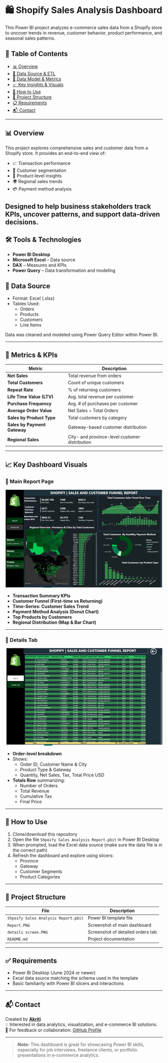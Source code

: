 # 🛍️ Shopify Sales Analysis Dashboard

This Power BI project analyzes e-commerce sales data from a Shopify store to uncover trends in revenue, customer behavior, product performance, and seasonal sales patterns.

## 📑 Table of Contents
- [📊 Overview](#-overview)
- [📂 Data Source & ETL](#-data-source--etl)
- [📐 Data Model & Metrics](#-data-model--metrics)
- [📈 Key Insights & Visuals](#-key-insights--visuals)
- [🚀 How to Use](#-how-to-use)
- [📁 Project Structure](#-project-structure)
- [📋 Requirements](#-requirements)
- [📬 Contact](#-contact)

---
## 📊 Overview
This project explores comprehensive sales and customer data from a Shopify store. It provides an end-to-end view of:

- 📈 Transaction performance
- 👥 Customer segmentation
- 🛒 Product-level insights
- 🌍 Regional sales trends
- 💳 Payment method analysis

Designed to help business stakeholders track KPIs, uncover patterns, and support data-driven decisions.
----

## 🛠️ Tools & Technologies

- **Power BI Desktop**  
- **Microsoft Excel** – Data source  
- **DAX** – Measures and KPIs  
- **Power Query** – Data transformation and modeling

## 📂 Data Source

- Format: Excel (.xlsx)
- Tables Used:
  - Orders
  - Products
  - Customers
  - Line Items

Data was cleaned and modeled using Power Query Editor within Power BI.

---

## 📐 Metrics & KPIs

| Metric | Description |
|--------|-------------|
| **Net Sales** | Total revenue from orders |
| **Total Customers** | Count of unique customers |
| **Repeat Rate** | % of returning customers |
| **Life Time Value (LTV)** | Avg. total revenue per customer |
| **Purchase Frequency** | Avg. # of purchases per customer |
| **Average Order Value** | Net Sales ÷ Total Orders |
| **Sales by Product Type** | Total customers by category |
| **Sales by Payment Gateway** | Gateway-based customer distribution |
| **Regional Sales** | City- and province-level customer distribution |

---

## 📈 Key Dashboard Visuals

### 📄 Main Report Page

![Report Screenshot](Report.PNG)

- **Transaction Summary KPIs**
- **Customer Funnel (First-time vs Returning)**
- **Time-Series: Customer Sales Trend**
- **Payment Method Analysis (Donut Chart)**
- **Top Products by Customers**
- **Regional Distribution (Map & Bar Chart)**

---

### 🧾 Details Tab

![Details Screenshot](details%20screen.PNG)

- **Order-level breakdown**  
- Shows:
  - Order ID, Customer Name & City  
  - Product Type & Gateway  
  - Quantity, Net Sales, Tax, Total Price USD  
- **Totals Row** summarizing:
  - Number of Orders
  - Total Revenue
  - Cumulative Tax
  - Final Price

---

## 🚀 How to Use

1. Clone/download this repository  
2. Open the file `Shpoify Sales Analysis Report.pbit` in Power BI Desktop  
3. When prompted, load the Excel data source (make sure the data file is in the correct path)  
4. Refresh the dashboard and explore using slicers:
   - Province
   - Gateway
   - Customer Segments
   - Product Categories

---

## 📁 Project Structure

| File | Description |
|------|-------------|
| `Shpoify Sales Analysis Report.pbit` | Power BI template file |
| `Report.PNG` | Screenshot of main dashboard |
| `details screen.PNG` | Screenshot of detailed orders tab |
| `README.md` | Project documentation |

---

## ✅ Requirements

- Power BI Desktop (June 2024 or newer)
- Excel data source matching the schema used in the template
- Basic familiarity with Power BI slicers and interactions

---

## 📬 Contact

Created by **[Akriti](https://github.com/Akriti96)**  
💡 Interested in data analytics, visualization, and e-commerce BI solutions.  
📩 For feedback or collaboration: [GitHub Profile](https://github.com/Akriti96)

---

> **Note:** This dashboard is great for showcasing Power BI skills, especially for job interviews, freelance clients, or portfolio presentations in e-commerce analytics.

